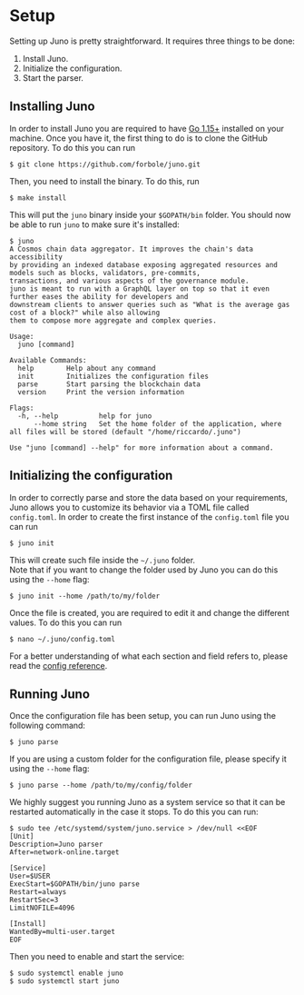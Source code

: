 # Setup
Setting up Juno is pretty straightforward. It requires three things to be done:
1. Install Juno.
1. Initialize the configuration.
2. Start the parser.

## Installing Juno
In order to install Juno you are required to have [Go 1.15+](https://golang.org/dl/) installed on your machine. Once you have it, the first thing to do is to clone the GitHub repository. To do this you can run

```shell
$ git clone https://github.com/forbole/juno.git
```

Then, you need to install the binary. To do this, run

```shell
$ make install
```

This will put the `juno` binary inside your `$GOPATH/bin` folder. You should now be able to run `juno` to make sure it's installed:

```shell
$ juno
A Cosmos chain data aggregator. It improves the chain's data accessibility
by providing an indexed database exposing aggregated resources and models such as blocks, validators, pre-commits, 
transactions, and various aspects of the governance module. 
juno is meant to run with a GraphQL layer on top so that it even further eases the ability for developers and
downstream clients to answer queries such as "What is the average gas cost of a block?" while also allowing
them to compose more aggregate and complex queries.

Usage:
  juno [command]

Available Commands:
  help        Help about any command
  init        Initializes the configuration files
  parse       Start parsing the blockchain data
  version     Print the version information

Flags:
  -h, --help          help for juno
      --home string   Set the home folder of the application, where all files will be stored (default "/home/riccardo/.juno")

Use "juno [command] --help" for more information about a command.
```

## Initializing the configuration
In order to correctly parse and store the data based on your requirements, Juno allows you to customize its behavior via a TOML file called `config.toml`. In order to create the first instance of the `config.toml` file you can run

```shell
$ juno init
```

This will create such file inside the `~/.juno` folder.  
Note that if you want to change the folder used by Juno you can do this using the `--home` flag:

```shell
$ juno init --home /path/to/my/folder
```

Once the file is created, you are required to edit it and change the different values. To do this you can run

```shell
$ nano ~/.juno/config.toml
```

For a better understanding of what each section and field refers to, please read the [config reference](config.md).

## Running Juno
Once the configuration file has been setup, you can run Juno using the following command:

```shell
$ juno parse
```

If you are using a custom folder for the configuration file, please specify it using the `--home` flag:


```shell
$ juno parse --home /path/to/my/config/folder
```

We highly suggest you running Juno as a system service so that it can be restarted automatically in the case it stops. To do this you can run:

```shell
$ sudo tee /etc/systemd/system/juno.service > /dev/null <<EOF
[Unit]
Description=Juno parser
After=network-online.target

[Service]
User=$USER
ExecStart=$GOPATH/bin/juno parse
Restart=always
RestartSec=3
LimitNOFILE=4096

[Install]
WantedBy=multi-user.target
EOF
```

Then you need to enable and start the service:

```shell
$ sudo systemctl enable juno
$ sudo systemctl start juno
```